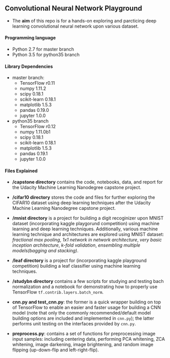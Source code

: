 ## Convolutional Neural Network Playground 

- The **aim** of this repo is for a hands-on exploring and parcticing deep learning convolutional neural network upon various dataset. 

#### Programming language
- Python 2.7 for master branch
- Python 3.5 for python35 branch

#### Library Dependencies
- master branch: 
	- TensorFlow r0.11
	- numpy 1.11.2
	- scipy 0.18.1
	- scikit-learn 0.18.1
	- matplotlib 1.5.3
	- pandas 0.19.0
	- jupyter 1.0.0
- python35 branch
	- TensorFlow r0.12
	- numpy 1.11.0b1
	- scipy 0.18.1
	- scikit-learn 0.18.1
	- matplotlib 1.5.3
	- pandas 0.19.1
	- jupyter 1.0.0

#### Files Explained
- **/capstone directory** contains the code, notebooks, data, and report for the Udacity Machine Learning Nanodegree capstone project.

- **/cifar10 directory** stores the code and files for further exploring the CIFAR10 dataset using deep learning techniques after the Udacity Machine Learning Nanodegree capstone project.

- **/mnist directory** is a project for building a digit recoginizer upon MNIST dataset (incorporating kaggle playgorund competition) using machine learning and deep learning techniques. Additionally, various machine learning technique and architectures are explored using MNIST dataset: *fractional max pooling*, *1x1 network in network architecture*, *very basic inception architecture*, *k-fold validation*, *ensembling multiple models(bagging and stacking)*.

- **/leaf directory** is a project for (incorporating kaggle playground competition) building a leaf classifier using machine learning techniques.

- **/studybn directory** contains a few scripts for studying and testing bach normalization and a notebook for demonstrating how to properly use TensorFlow `tf.contrib.layers.batch_norm`. 

- **cnn.py and test_cnn.py**: the former is a quick wrapper building on top of TensorFlow to enable an easier and faster usage for building a CNN model (note that only the commonly recommended/default model building options are included and implemented in `cnn.py`); the latter performs unit testing on the interfaces provided by `cnn.py`.

- **preprocess.py**: contains a set of functions for preprocessing image input samples: including centering data, performing PCA whitening, ZCA whitening, image darkening, image brightening, and random image flipping (up-down-flip and left-right-flip).
